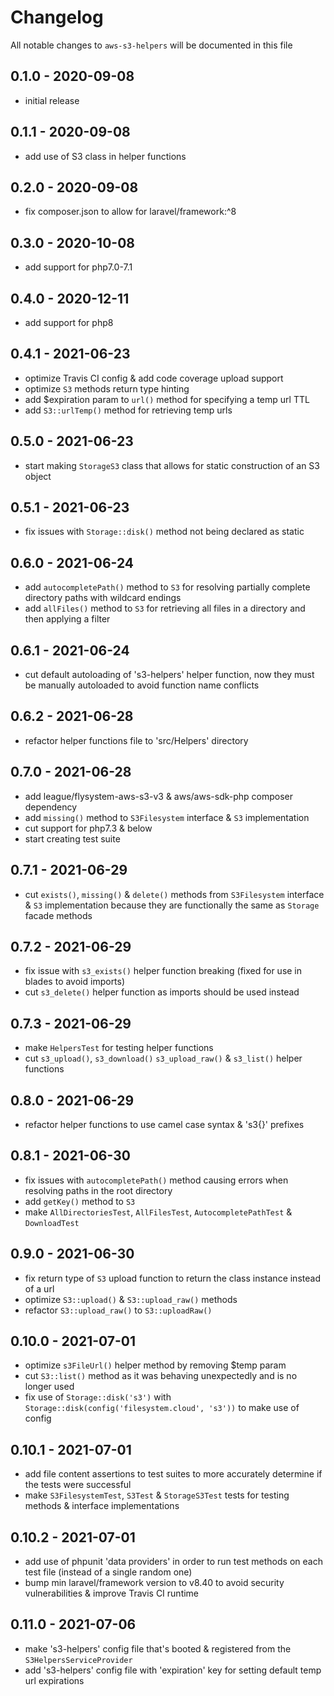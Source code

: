 # Changelog

All notable changes to `aws-s3-helpers` will be documented in this file

## 0.1.0 - 2020-09-08
- initial release


## 0.1.1 - 2020-09-08
- add use of S3 class in helper functions


## 0.2.0 - 2020-09-08
- fix composer.json to allow for laravel/framework:^8


## 0.3.0 - 2020-10-08
- add support for php7.0-7.1


## 0.4.0 - 2020-12-11
- add support for php8


## 0.4.1 - 2021-06-23
- optimize Travis CI config & add code coverage upload support
- optimize `S3` methods return type hinting
- add $expiration param to `url()` method for specifying a temp url TTL
- add `S3::urlTemp()` method for retrieving temp urls


## 0.5.0 - 2021-06-23
- start making `StorageS3` class that allows for static construction of an S3 object


## 0.5.1 - 2021-06-23
- fix issues with `Storage::disk()` method not being declared as static


## 0.6.0 - 2021-06-24
- add `autocompletePath()` method to `S3` for resolving partially complete directory paths with wildcard endings
- add `allFiles()` method to `S3` for retrieving all files in a directory and then applying a filter


## 0.6.1 - 2021-06-24
- cut default autoloading of 's3-helpers' helper function, now they must be manually autoloaded to avoid function name conflicts


## 0.6.2 - 2021-06-28
- refactor helper functions file to 'src/Helpers' directory


## 0.7.0 - 2021-06-28
- add league/flysystem-aws-s3-v3 & aws/aws-sdk-php composer dependency
- add `missing()` method to `S3Filesystem` interface & `S3` implementation
- cut support for php7.3 & below
- start creating test suite


## 0.7.1 - 2021-06-29
- cut `exists()`, `missing()` & `delete()` methods from `S3Filesystem` interface & `S3` implementation because they are functionally the same as `Storage` facade methods


## 0.7.2 - 2021-06-29
- fix issue with `s3_exists()` helper function breaking (fixed for use in blades to avoid imports)
- cut `s3_delete()` helper function as imports should be used instead


## 0.7.3 - 2021-06-29
- make `HelpersTest` for testing helper functions
- cut `s3_upload()`, `s3_download()` `s3_upload_raw()` & `s3_list()` helper functions


## 0.8.0 - 2021-06-29
- refactor helper functions to use camel case syntax & 's3{}' prefixes


## 0.8.1 - 2021-06-30
- fix issues with `autocompletePath()` method causing errors when resolving paths in the root directory
- add `getKey()` method to `S3`
- make `AllDirectoriesTest`, `AllFilesTest`, `AutocompletePathTest` & `DownloadTest`


## 0.9.0 - 2021-06-30
- fix return type of `S3` upload function to return the class instance instead of a url
- optimize `S3::upload()` & `S3::upload_raw()` methods
- refactor `S3::upload_raw()` to `S3::uploadRaw()`


## 0.10.0 - 2021-07-01
- optimize `s3FileUrl()` helper method by removing $temp param
- cut `S3::list()` method as it was behaving unexpectedly and is no longer used
- fix use of `Storage::disk('s3')` with `Storage::disk(config('filesystem.cloud', 's3'))` to make use of config


## 0.10.1 - 2021-07-01
- add file content assertions to test suites to more accurately determine if the tests were successful
- make `S3FilesystemTest`, `S3Test` & `StorageS3Test` tests for testing methods & interface implementations


## 0.10.2 - 2021-07-01
- add use of phpunit 'data providers' in order to run test methods on each test file (instead of a single random one)
- bump min laravel/framework version to v8.40 to avoid security vulnerabilities & improve Travis CI runtime

## 0.11.0 - 2021-07-06
- make 's3-helpers' config file that's booted & registered from the `S3HelpersServiceProvider`
- add 's3-helpers' config file with 'expiration' key for setting default temp url expirations
